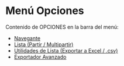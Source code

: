 # Menú Opciones

Contenido de OPCIONES en la barra del menú:

* [Navegante](navegante-como-funciona.md)
* [Lista (Partir / Multipartir)](lista-partir-multipartir.md)
* [Utilidades de Lista (Exportar a Excel / .csv)](../../../videos/exportar-listados-a-excel.md)
* [Exportador Avanzado](../../../videos/exportar-listados-a-excel.md)
